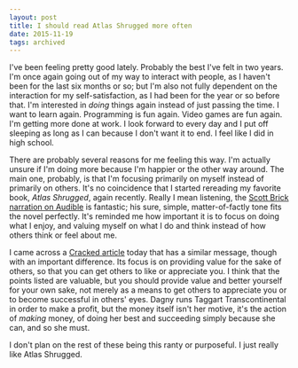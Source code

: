 ```yaml
---
layout: post
title: I should read Atlas Shrugged more often
date: 2015-11-19
tags: archived
---
```


I've been feeling pretty good lately. Probably the best I've felt in two years. I'm once again going out of my way to interact with people, as I haven't been for the last six months or so; but I'm also not fully dependent on the interaction for my self-satisfaction, as I had been for the year or so before that. I'm interested in _doing_ things again instead of just passing the time. I want to learn again. Programming is fun again. Video games are fun again. I'm getting more done at work. I look forward to every day and I put off sleeping as long as I can because I don't want it to end. I feel like I did in high school.

There are probably several reasons for me feeling this way. I'm actually unsure if I'm doing more because I'm happier or the other way around. The main one, probably, is that I'm focusing primarily on myself instead of primarily on others. It's no coincidence that I started rereading my favorite book, _Atlas Shrugged_, again recently. Really I mean listening, the [Scott Brick narration on Audible][1] is fantastic; his sure, simple, matter-of-factly tone fits the novel perfectly. It's reminded me how important it is to focus on doing what I enjoy, and valuing myself on what I do and think instead of how others think or feel about me.

I came across a [Cracked article][2] today that has a similar message, though with an important difference. Its focus is on providing value for the sake of others, so that you can get others to like or appreciate you. I think that the points listed are valuable, but you should provide value and better yourself for your own sake, not merely as a means to get others to appreciate you or to become successful in others' eyes. Dagny runs Taggart Transcontinental in order to make a profit, but the money itself isn't her motive, it's the action of _making_ money, of doing her best and succeeding simply because she can, and so she must.

I don't plan on the rest of these being this ranty or purposeful. I just really like Atlas Shrugged.

[1]: http://www.audible.com/pd/Classics/Atlas-Shrugged-Audiobook/B002UZL9G2/ref=a_search_c4_1_1_srTtl?qid=1447742831&sr=1-1 'Audible'
[2]: http://www.cracked.com/blog/6-harsh-truths-that-will-make-you-better-person/ 'Cracked'
